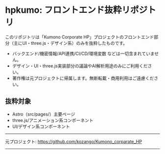 # hpkumo: フロントエンド抜粋リポジトリ

このリポジトリは「Kumono Corporate HP」プロジェクトのフロントエンド部分（主にUI・three.js・デザイン系）のみを抜粋したものです。

- バックエンド/機密情報/API連携/CI/CD/環境変数 などは一切含まれていません。
- デザイン・UI・three.js実装部分の議論やAI解析用途のみにご利用ください。
- 著作権は元プロジェクトに帰属します。無断転載・商用利用はご遠慮ください。

## 抜粋対象
- Astro（src/pages/）主要ページ
- three.js/アニメーション系コンポーネント
- UI/デザイン系コンポーネント

---

元プロジェクト: https://github.com/kozango/Kumono_corparate_HP

---


